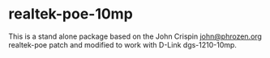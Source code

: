 # realtek-poe-10mp

This is a stand alone package based on the John Crispin <john@phrozen.org> realtek-poe patch and modified to work with D-Link dgs-1210-10mp.
